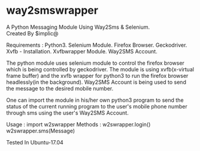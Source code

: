 # way2smswrapper
A Python Messaging Module Using Way2Sms & Selenium.  
Created By $implic@

Requirements : Python3.
               Selenium Module.
               Firefox Browser.
               Geckodriver.
               Xvfb - Installation.
               Xvfbwrapper Module.
               Way2SMS Account.

The python module uses selenium module to control the firefox browser which is being controlled by geckodriver.
The module is using xvfb(x-virtual frame buffer) and the xvfb wrapper for python3 to run the firefox browser 
headlessly(in the background). Way2SMS Account is being used to send the message to the desired mobile number.

One can import the module in his/her own python3 program to send the status of the current running program to 
the user's mobile phone number through sms using the user's Way2SMS Account.

Usage   : import w2swrapper
Methods : w2swrapper.login()
          w2swrapper.sms(Message)

Tested In Ubuntu-17.04
